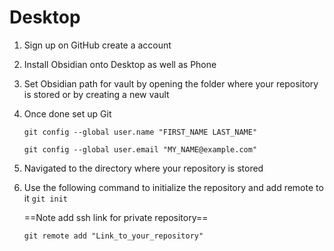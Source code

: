 # Desktop
1. Sign up on GitHub create a account
2. Install Obsidian onto Desktop as well as Phone 
3. Set Obsidian path for vault by opening the folder where your repository is stored or by creating a new vault
4. Once done set up Git

    `git config --global user.name "FIRST_NAME LAST_NAME"`

    `git config --global user.email "MY_NAME@example.com"`

5. Navigated to the directory where your repository is stored 
6. Use the following command to initialize the repository and add remote to it 
    `git init`

    ==Note add ssh link for private repository==    

    `git remote add "Link_to_your_repository"`
